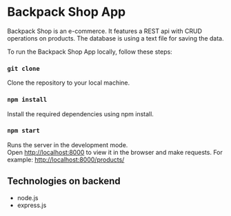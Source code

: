 # Backpack Shop App

Backpack Shop is an e-commerce. It features a REST api with CRUD operations on products. The database is using a text file for saving the data. 

To run the Backpack Shop App locally, follow these steps:

### `git clone`

Clone the repository to your local machine.

### `npm install`

Install the required dependencies using npm install.

### `npm start`

Runs the server in the development mode.\
Open [http://localhost:8000](http://localhost:8000) to view it in the browser and make requests. For example: [http://localhost:8000/products/](http://localhost:8000/products/) 

## Technologies on backend
* node.js
* express.js
